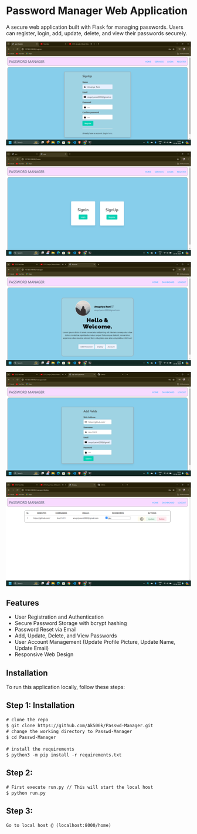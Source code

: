 # Password Manager Web Application

A secure web application built with Flask for managing passwords. Users can register, login, add, update, delete, and view their passwords securely.

![Capture1](https://github.com/Anu11411/PasswordManager/blob/main/Output_Screenshots/capture2.png?raw=true)

![Capture2](https://github.com/Anu11411/PasswordManager/blob/main/Output_Screenshots/capture1.png?raw=true)

![Capture3](https://github.com/Anu11411/PasswordManager/blob/main/Output_Screenshots/Capture4.png?raw=true)

![Capture4](https://github.com/Anu11411/PasswordManager/blob/main/Output_Screenshots/Capture3.png?raw=true)

![Capture5](https://github.com/Anu11411/PasswordManager/blob/main/Output_Screenshots/Screenshot%20(51).png?raw=true)



## Features

- User Registration and Authentication
- Secure Password Storage with bcrypt hashing
- Password Reset via Email
- Add, Update, Delete, and View Passwords
- User Account Management (Update Profile Picture, Update Name, Update Email)
- Responsive Web Design

## Installation

To run this application locally, follow these steps:
## Step 1: Installation

```console
# clone the repo
$ git clone https://github.com/Ak500k/Passwd-Manager.git
# change the working directory to Passwd-Manager
$ cd Passwd-Manager

# install the requirements
$ python3 -m pip install -r requirements.txt
```


## Step 2: 
```
# First execute run.py // This will start the local host
$ python run.py
```
## Step 3: 
```
Go to local host @ (localhost:8000/home)
```
